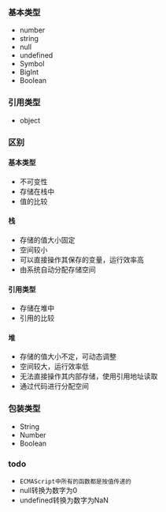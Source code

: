 ### 基本类型

- number
- string
- null
- undefined
- Symbol
- BigInt
- Boolean

### 引用类型

- object

### 区别

#### 基本类型

- 不可变性
- 存储在栈中
- 值的比较

#### 栈

- 存储的值大小固定
- 空间较小
- 可以直接操作其保存的变量，运行效率高
- 由系统自动分配存储空间

#### 引用类型

- 存储在堆中
- 引用的比较

#### 堆

- 存储的值大小不定，可动态调整
- 空间较大，运行效率低
- 无法直接操作其内部存储，使用引用地址读取
- 通过代码进行分配空间

### 包装类型

- String
- Number
- Boolean

### todo

- `ECMAScript中所有的函数都是按值传递的`
- null转换为数字为0
- undefined转换为数字为NaN